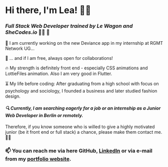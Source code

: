 # Hi there, I'm Lea! 👋👾
### *Full Stack Web Developer trained by Le Wagon and SheCodes.io* 👩‍💻 🎉

🔭 I am currently working on the new Deviance app in my internship at RGMT Network UG...

👯 ... and if I am free, always open for collaborations!

🔥 My strength is definitely front end - especially CSS animations and LottieFiles animation. Also I am very good in Flutter.

⏳ My life before coding: After graduating from a high school with focus on psychology and sociology, I founded a business and later studied fashion design.

#### *🔍 Currently, I am searching eagerly for a job or an internship as a Junior Web Developer in Berlin or remotely.*

Therefore, if you know someone who is willed to give a highly motivated junior (be it front end or full stack) a chance, please make them contact me. 🤙😎

### 📫 You can reach me via here GitHub, [LinkedIn](https://www.linkedin.com/in/lea-schumacher/) or via e-mail from my [portfolio website](https://crafted-codes.netlify.app/).

<!--
**craftedcodes/craftedcodes** is a ✨ _special_ ✨ repository because its `README.md` (this file) appears on your GitHub profile.

Here are some ideas to get you started:

- 🔭 I’m currently working on ...
- 🌱 I’m currently learning ...
- 👯 I’m looking to collaborate on ...
- 🤔 I’m looking for help with ...
- 💬 Ask me about ...
- 📫 How to reach me: ...
- 😄 Pronouns: ...
- ⚡ Fun fact: ...
-->
